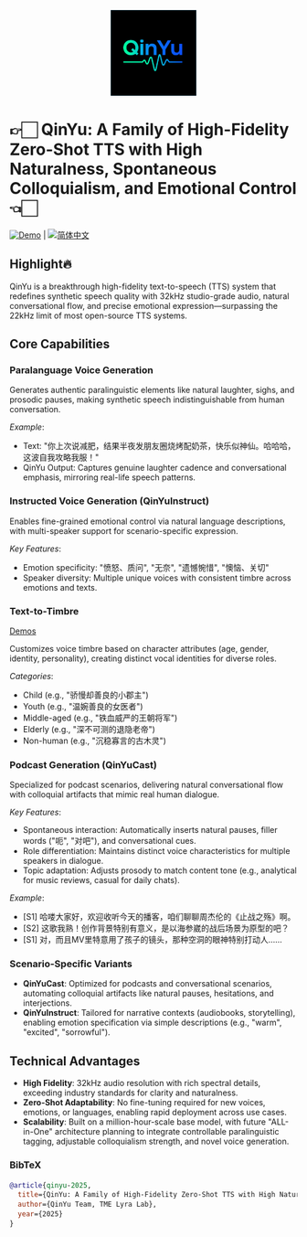 <p align="center">
    <img src="logo.png" width="150"/>
<p>

  
# 👉🏻 QinYu: A Family of High-Fidelity Zero-Shot TTS with High Naturalness, Spontaneous Colloquialism, and Emotional Control 👈🏻 
<a href="http://tme-lyra-lab.github.io/" ><img src="https://img.shields.io/badge/Demo-Try%20Now-blue" alt="Demo"></a> | <a href="README_zh.md"><img src="https://img.shields.io/badge/语言-简体中文-green" alt="简体中文"></a>


## Highlight🔥  
QinYu is a breakthrough high-fidelity text-to-speech (TTS) system that redefines synthetic speech quality with 32kHz studio-grade audio, natural conversational flow, and precise emotional expression—surpassing the 22kHz limit of most open-source TTS systems.  


## Core Capabilities  
### Paralanguage Voice Generation  
Generates authentic paralinguistic elements like natural laughter, sighs, and prosodic pauses, making synthetic speech indistinguishable from human conversation.  

*Example*:  
- Text: "你上次说减肥，结果半夜发朋友圈烧烤配奶茶，快乐似神仙。哈哈哈，这波自我攻略我服！"  
- QinYu Output: Captures genuine laughter cadence and conversational emphasis, mirroring real-life speech patterns.  


### Instructed Voice Generation (QinYuInstruct)  
Enables fine-grained emotional control via natural language descriptions, with multi-speaker support for scenario-specific expression.  

*Key Features*:  
- Emotion specificity: "愤怒、质问", "无奈", "遗憾惋惜", "懊恼、关切"  
- Speaker diversity: Multiple unique voices with consistent timbre across emotions and texts.  


### Text-to-Timbre
[Demos](https://tme-lyra-lab.github.io/QinYu-AutoBook/)

Customizes voice timbre based on character attributes (age, gender, identity, personality), creating distinct vocal identities for diverse roles.  

*Categories*:  
- Child (e.g., "骄慢却善良的小郡主")  
- Youth (e.g., "温婉善良的女医者")  
- Middle-aged (e.g., "铁血威严的王朝将军")  
- Elderly (e.g., "深不可测的退隐老帝")  
- Non-human (e.g., "沉稳寡言的古木灵")  


### Podcast Generation (QinYuCast)  
Specialized for podcast scenarios, delivering natural conversational flow with colloquial artifacts that mimic real human dialogue.  

*Key Features*:  
- Spontaneous interaction: Automatically inserts natural pauses, filler words ("呃", "对吧"), and conversational cues.  
- Role differentiation: Maintains distinct voice characteristics for multiple speakers in dialogue.  
- Topic adaptation: Adjusts prosody to match content tone (e.g., analytical for music reviews, casual for daily chats).  

*Example*:  
- [S1] 哈喽大家好，欢迎收听今天的播客，咱们聊聊周杰伦的《止战之殇》啊。  
- [S2] 这歌我熟！创作背景特别有意义，是以海参崴的战后场景为原型的吧？  
- [S1] 对，而且MV里特意用了孩子的镜头，那种空洞的眼神特别打动人……  


### Scenario-Specific Variants  
- **QinYuCast**: Optimized for podcasts and conversational scenarios, automating colloquial artifacts like natural pauses, hesitations, and interjections.  
- **QinYuInstruct**: Tailored for narrative contexts (audiobooks, storytelling), enabling emotion specification via simple descriptions (e.g., "warm", "excited", "sorrowful").  


## Technical Advantages  
- **High Fidelity**: 32kHz audio resolution with rich spectral details, exceeding industry standards for clarity and naturalness.  
- **Zero-Shot Adaptability**: No fine-tuning required for new voices, emotions, or languages, enabling rapid deployment across use cases.  
- **Scalability**: Built on a million-hour-scale base model, with future "ALL-in-One" architecture planning to integrate controllable paralinguistic tagging, adjustable colloquialism strength, and novel voice generation.  


### BibTeX
```bibtex
@article{qinyu-2025,  
  title={QinYu: A Family of High-Fidelity Zero-Shot TTS with High Naturalness, Spontaneous Colloquialism, and Emotional Control},  
  author={QinYu Team, TME Lyra Lab},  
  year={2025}  
}
```
